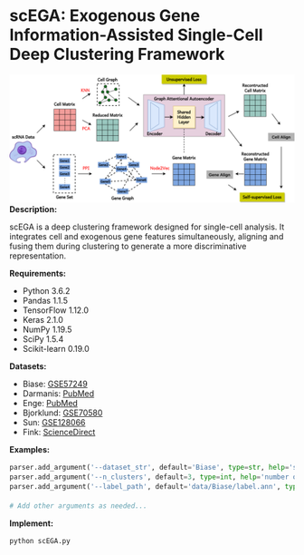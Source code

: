 # scEGA: Exogenous Gene Information-Assisted Single-Cell Deep Clustering Framework
![Franework](https://github.com/DayuHuu/scEGA/blob/master/scEGA.png)
**Description:**

scEGA is a deep clustering framework designed for single-cell analysis. It integrates cell and exogenous gene features simultaneously, aligning and fusing them during clustering to generate a more discriminative representation.

**Requirements:**

- Python 3.6.2
- Pandas 1.1.5
- TensorFlow 1.12.0
- Keras 2.1.0
- NumPy 1.19.5
- SciPy 1.5.4
- Scikit-learn 0.19.0

**Datasets:**

- Biase: [GSE57249](https://www.ncbi.nlm.nih.gov/geo/query/acc.cgi?acc=GSE57249)
- Darmanis: [PubMed](https://pubmed.ncbi.nlm.nih.gov/26060301/)
- Enge: [PubMed](https://pubmed.ncbi.nlm.nih.gov/28965763/)
- Bjorklund: [GSE70580](https://www.ncbi.nlm.nih.gov/geo/query/acc.cgi?acc=GSE70580)
- Sun: [GSE128066](https://www.ncbi.nlm.nih.gov/geo/query/acc.cgi?acc=GSE128066)
- Fink: [ScienceDirect](https://www.sciencedirect.com/science/article/abs/pii/S1534580722004932)

**Examples:**

```python
parser.add_argument('--dataset_str', default='Biase', type=str, help='single cell dataset')
parser.add_argument('--n_clusters', default=3, type=int, help='number of clusters')
parser.add_argument('--label_path', default='data/Biase/label.ann', type=str, help='true labels')

# Add other arguments as needed...


```
**Implement:**
```python
python scEGA.py
```



